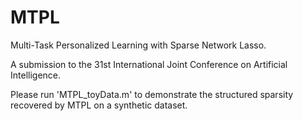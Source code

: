 # MTPL


Multi-Task Personalized Learning with Sparse Network Lasso. 

A submission to the 31st International Joint Conference on Artificial Intelligence. 

Please run 'MTPL_toyData.m' to demonstrate the structured sparsity recovered by MTPL on a synthetic dataset.

